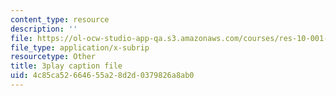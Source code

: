 ```yaml
---
content_type: resource
description: ''
file: https://ol-ocw-studio-app-qa.s3.amazonaws.com/courses/res-10-001-making-science-and-engineering-pictures-a-practical-guide-to-presenting-your-work-spring-2016/4c85ca52664655a28d2d0379826a8ab0_6tAfLDGm9kA.vtt
file_type: application/x-subrip
resourcetype: Other
title: 3play caption file
uid: 4c85ca52-6646-55a2-8d2d-0379826a8ab0
---
```

